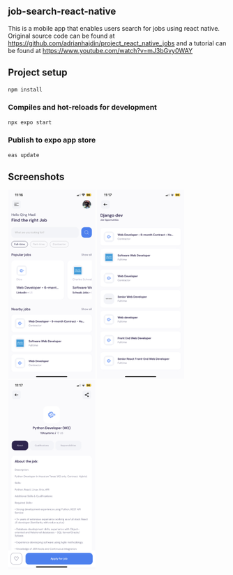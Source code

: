 ## job-search-react-native
This is a mobile app that enables users search for jobs using react native. Original source code can be found at https://github.com/adrianhajdin/project_react_native_jobs and a tutorial can be found at https://www.youtube.com/watch?v=mJ3bGvy0WAY


## Project setup
```
npm install
```

### Compiles and hot-reloads for development
```
npx expo start
```

### Publish to expo app store
```
eas update
```



## Screenshots
<img src="assets/images/IMG_8129.PNG" alt="Screenshot" width="200">
<img src="assets/images/IMG_8130.PNG" alt="Screenshot" width="200">
<img src="assets/images/IMG_8131.PNG" alt="Screenshot" width="200">